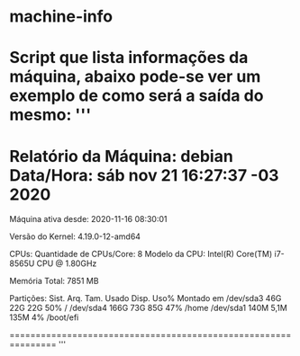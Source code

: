 # machine-info
Script que lista informações da máquina, abaixo pode-se
ver um exemplo de como será a saída do mesmo:
'''
===============================================================
Relatório da Máquina: debian
Data/Hora: sáb nov 21 16:27:37 -03 2020
===============================================================

Máquina ativa desde: 2020-11-16 08:30:01

Versão do Kernel: 4.19.0-12-amd64

CPUs:
Quantidade de CPUs/Core: 8
Modelo da CPU:  Intel(R) Core(TM) i7-8565U CPU @ 1.80GHz

Memória Total: 7851 MB

Partições:
Sist. Arq.      Tam. Usado Disp. Uso% Montado em
/dev/sda3        46G   22G   22G  50% /
/dev/sda4       166G   73G   85G  47% /home
/dev/sda1       140M  5,1M  135M   4% /boot/efi

===============================================================
'''
